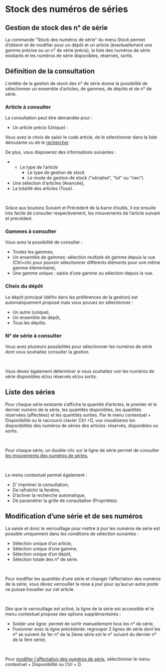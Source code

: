 # Stock des numéros de séries



## Gestion de stock des n° de série


La commande "Stock des numéros de série" du menu Stock permet 
 d’obtenir et de modifier pour un dépôt et un article (éventuellement une 
 gamme précise ou un n° de série précis), la liste des numéros de série 
 existants et les numéros de série disponibles, 
 réservés, sortis.


## Définition de la consultation


L’entête de la gestion de stock des n° de série donne la possibilité 
 de sélectionner un ensemble d’articles, de gammes, de dépôts et de n° 
 de série.


### Article à consulter


La consultation peut être demandée pour :


* Un article précis 
 (Unique) :


Vous avez le choix de saisir le code article, 
 de le sélectionner dans la liste déroulante ou de le [rechercher](../../../Articles/1/Recherche/RechercheArticles.md).


De plus, vous disposerez des informations 
 suivantes :


* + Le type de 
	 l’article
	+ Le type de 
	 gestion de stock
	+ Le mode de 
	 gestion de stock ("sérialisé", "lot" ou "rien")
* Une sélection d'articles 
 (Avancée),
* La totalité des 
 articles (Tous).


 


Grâce aux boutons Suivant et Précédent de la barre d’outils, il est 
 ensuite très facile de consulter respectivement, les mouvements de l’article 
 suivant et précédent.


### Gammes à consulter


Vous avez la possibilité de consulter :


* Toutes les gammes,
* Un ensemble de 
 gammes: sélection multiple de gamme depuis la vue (Ctrl+clic pour 
 pouvoir sélectionner différents éléments pour une même gamme élémentaire),
* Une gamme unique 
 : saisie d’une gamme ou sélection depuis la vue.


### Choix du dépôt


Le dépôt principal (défini dans les préférences de la gestion) est automatiquement 
 proposé mais vous pouvez en sélectionner :


* Un autre (unique),
* Un ensemble 
 de dépôt,
* Tous 
 les dépôts.


### N° de série à consulter


Vous avez plusieurs possibilités pour sélectionner les numéros de série 
 dont vous souhaitez consulter la gestion.


 


Vous devez également déterminer si vous souhaitez voir les numéros de 
 série disponibles et/ou réservés et/ou sortis.


## Liste des séries


Pour chaque série existante s’affiche la quantité 
 d’articles, le premier et le dernier numéro de la série, les quantités 
 disponibles, les quantités réservées (affectées) et les quantités sorties. 
 Par le menu contextuel + Disponibilité ou le raccourci clavier Ctrl +D, 
 vus visualiserez les disponibilités des numéros de séries des articles: 
 réservés, disponibles ou sortis.


 


Pour chaque série, un double-clic sur la ligne de série permet de consulter 
 [les mouvements des numéros 
 de séries.](../4/MouvementsStockNumerosSeries.md)


 


Le menu contextuel permet également :


* D’ imprimer la 
 consultation,
* De rafraîchir la 
 fenêtre,
* D’activer la recherche 
 automatique,
* De paramétrer la 
 grille de consultation (Propriétés).


## Modification d’une série et de ses numéros


La saisie et donc le verrouillage pour mettre à jour les numéros de 
 série est possible uniquement dans les conditions de sélection suivantes 
 :


* Sélection unique 
 d’un article,
* Sélection unique 
 d’une gamme,
* Sélection unique 
 d’un dépôt,
* Sélection totale 
 des n° de série.


 


Pour modifier les quantités d’une série et changer l’affectation des 
 numéros de la série, vous devez verrouiller la mise à jour pour qu’aucun 
 autre poste ne puisse travailler sur cet article.


 


Dès que le verrouillage est activé, la ligne de la série est accessible 
 et le menu contextuel propose des options supplémentaires :


* Solder une ligne: 
 permet de sortir manuellement tous les n° de série,
* Fusionner avec 
 la ligne précédente: regrouper 2 lignes de série dont les n° se suivent 
 (le 1er n° de la 2ème série est le n° suivant du dernier n° de la 
 1ère série).


 


Pour [modifier l'affectation 
 des numéros de série](../5/DisponibiliteNumerosSeries.md), sélectionner le menu contextuel + Disponibilité 
 ou Ctrl + D.


 






